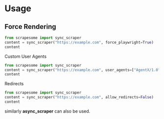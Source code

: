 
# Usage

## Force Rendering
```python
from scrapesome import sync_scraper
content = sync_scraper("https://example.com", force_playwright=True)
content
```

Custom User Agents
```python
from scrapesome import sync_scraper
content = sync_scraper("https://example.com", user_agents=["AgentX/1.0"])
content
```

Redirects
```python
from scrapesome import sync_scraper
content = sync_scraper("https://example.com", allow_redirects=False)
content
```
similarly **async_scraper** can also be used.